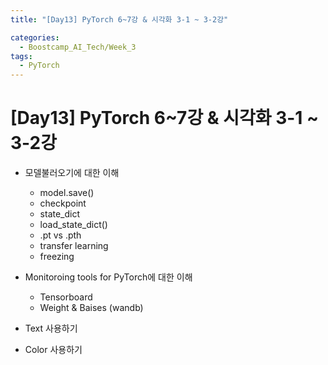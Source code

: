 ```yaml
---
title: "[Day13] PyTorch 6~7강 & 시각화 3-1 ~ 3-2강"

categories:
  - Boostcamp_AI_Tech/Week_3
tags:
  - PyTorch
---
```


# [Day13] PyTorch 6~7강 & 시각화 3-1 ~ 3-2강

* 모델불러오기에 대한 이해
  * model.save()
  * checkpoint
  * state_dict
  * load_state_dict()
  * .pt vs .pth
  * transfer learning
  * freezing

* Monitoroing tools for PyTorch에 대한 이해
  * Tensorboard
  * Weight & Baises (wandb)

* Text 사용하기

* Color 사용하기




  





